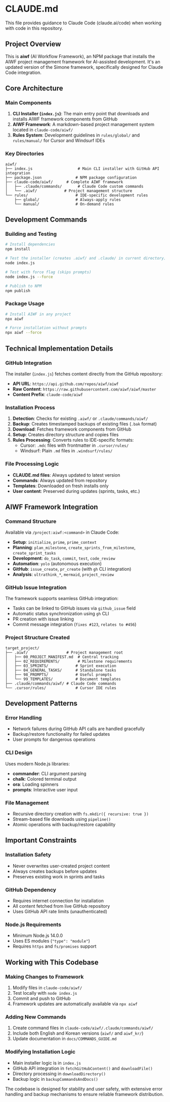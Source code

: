 # CLAUDE.md

This file provides guidance to Claude Code (claude.ai/code) when working with code in this repository.

## Project Overview

This is **aiwf** (AI Workflow Framework), an NPM package that installs the AIWF project management framework for AI-assisted development. It's an updated version of the Simone framework, specifically designed for Claude Code integration.

## Core Architecture

### Main Components

1. **CLI Installer (`index.js`)**: The main entry point that downloads and installs AIWF framework components from GitHub
2. **AIWF Framework**: A markdown-based project management system located in `claude-code/aiwf/`
3. **Rules System**: Development guidelines in `rules/global/` and `rules/manual/` for Cursor and Windsurf IDEs

### Key Directories

```
aiwf/
├── index.js                    # Main CLI installer with GitHub API integration
├── package.json               # NPM package configuration
├── claude-code/aiwf/      # Complete AIWF framework
│   ├── .claude/commands/       # Claude Code custom commands
│   └── .aiwf/            # Project management structure
└── rules/                     # IDE-specific development rules
    ├── global/                # Always-apply rules
    └── manual/                # On-demand rules
```

## Development Commands

### Building and Testing

```bash
# Install dependencies
npm install

# Test the installer (creates .aiwf/ and .claude/ in current directory)
node index.js

# Test with force flag (skips prompts)
node index.js --force

# Publish to NPM
npm publish
```

### Package Usage

```bash
# Install AIWF in any project
npx aiwf

# Force installation without prompts
npx aiwf --force
```

## Technical Implementation Details

### GitHub Integration

The installer (`index.js`) fetches content directly from the GitHub repository:

- **API URL**: `https://api.github.com/repos/aiwf/aiwf`
- **Raw Content**: `https://raw.githubusercontent.com/aiwf/aiwf/master`
- **Content Prefix**: `claude-code/aiwf`

### Installation Process

1. **Detection**: Checks for existing `.aiwf/` or `.claude/commands/aiwf/`
2. **Backup**: Creates timestamped backups of existing files (`.bak` format)
3. **Download**: Fetches framework components from GitHub
4. **Setup**: Creates directory structure and copies files
5. **Rules Processing**: Converts rules to IDE-specific formats:
   - Cursor: `.mdc` files with frontmatter in `.cursor/rules/`
   - Windsurf: Plain `.md` files in `.windsurf/rules/`

### File Processing Logic

- **CLAUDE.md files**: Always updated to latest version
- **Commands**: Always updated from repository
- **Templates**: Downloaded on fresh installs only
- **User content**: Preserved during updates (sprints, tasks, etc.)

## AIWF Framework Integration

### Command Structure

Available via `/project:aiwf:<command>` in Claude Code:

- **Setup**: `initialize`, `prime`, `prime_context`
- **Planning**: `plan_milestone`, `create_sprints_from_milestone`, `create_sprint_tasks`
- **Development**: `do_task`, `commit`, `test`, `code_review`
- **Automation**: `yolo` (autonomous execution)
- **GitHub**: `issue_create`, `pr_create` (with `gh` CLI integration)
- **Analysis**: `ultrathink_*`, `mermaid`, `project_review`

### GitHub Issue Integration

The framework supports seamless GitHub integration:

- Tasks can be linked to GitHub issues via `github_issue` field
- Automatic status synchronization using `gh` CLI
- PR creation with issue linking
- Commit message integration (`fixes #123`, `relates to #456`)

### Project Structure Created

```
target_project/
├── .aiwf/                 # Project management root
│   ├── 00_PROJECT_MANIFEST.md  # Central tracking
│   ├── 02_REQUIREMENTS/        # Milestone requirements
│   ├── 03_SPRINTS/            # Sprint execution
│   ├── 04_GENERAL_TASKS/      # Standalone tasks
│   ├── 98_PROMPTS/            # Useful prompts
│   └── 99_TEMPLATES/          # Document templates
├── .claude/commands/aiwf/ # Claude Code commands
└── .cursor/rules/             # Cursor IDE rules
```

## Development Patterns

### Error Handling

- Network failures during GitHub API calls are handled gracefully
- Backup/restore functionality for failed updates
- User prompts for dangerous operations

### CLI Design

Uses modern Node.js libraries:

- **commander**: CLI argument parsing
- **chalk**: Colored terminal output
- **ora**: Loading spinners
- **prompts**: Interactive user input

### File Management

- Recursive directory creation with `fs.mkdir({ recursive: true })`
- Stream-based file downloads using `pipeline()`
- Atomic operations with backup/restore capability

## Important Constraints

### Installation Safety

- Never overwrites user-created project content
- Always creates backups before updates
- Preserves existing work in sprints and tasks

### GitHub Dependency

- Requires internet connection for installation
- All content fetched from live GitHub repository
- Uses GitHub API rate limits (unauthenticated)

### Node.js Requirements

- Minimum Node.js 14.0.0
- Uses ES modules (`"type": "module"`)
- Requires `https` and `fs/promises` support

## Working with This Codebase

### Making Changes to Framework

1. Modify files in `claude-code/aiwf/`
2. Test locally with `node index.js`
3. Commit and push to GitHub
4. Framework updates are automatically available via `npx aiwf`

### Adding New Commands

1. Create command files in `claude-code/aiwf/.claude/commands/aiwf/`
2. Include both English and Korean versions (`aiwf/` and `aiwf_kr/`)
3. Update documentation in `docs/COMMANDS_GUIDE.md`

### Modifying Installation Logic

- Main installer logic is in `index.js`
- GitHub API integration in `fetchGitHubContent()` and `downloadFile()`
- Directory processing in `downloadDirectory()`
- Backup logic in `backupCommandsAndDocs()`

The codebase is designed for stability and user safety, with extensive error handling and backup mechanisms to ensure reliable framework distribution.
